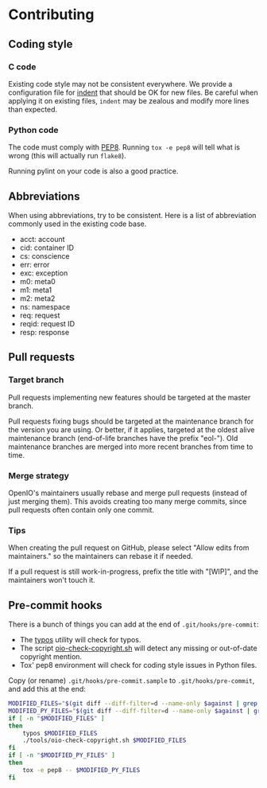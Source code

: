 # Contributing

## Coding style
### C code

Existing code style may not be consistent everywhere. We provide a
configuration file for [indent](./.indent.pro) that should be OK for
new files. Be careful when applying it on existing files, ``indent`` may be
zealous and modify more lines than expected.

### Python code

The code must comply with [PEP8](https://www.python.org/dev/peps/pep-0008/).
Running ``tox -e pep8`` will tell what is wrong
(this will actually run ``flake8``).

Running pylint on your code is also a good practice.


## Abbreviations

When using abbreviations, try to be consistent. Here is a list of
abbreviation commonly used in the existing code base.

- acct: account
- cid: container ID
- cs: conscience
- err: error
- exc: exception
- m0: meta0
- m1: meta1
- m2: meta2
- ns: namespace
- req: request
- reqid: request ID
- resp: response

## Pull requests

### Target branch

Pull requests implementing new features should be targeted at the master
branch.

Pull requests fixing bugs should be targeted at the maintenance branch for the
version you are using. Or better, if it applies, targeted at the oldest alive
maintenance branch (end-of-life branches have the prefix "eol-").
Old maintenance branches are merged into more recent branches from time to
time.

### Merge strategy

OpenIO's maintainers usually rebase and merge pull requests (instead of just
merging them). This avoids creating too many merge commits, since pull requests
often contain only one commit.

### Tips

When creating the pull request on GitHub, please select
"Allow edits from maintainers." so the maintainers can rebase it if needed.

If a pull request is still work-in-progress, prefix the title with "[WIP]",
and the maintainers won't touch it.


## Pre-commit hooks

There is a bunch of things you can add at the end of ``.git/hooks/pre-commit``:

- The [typos](https://github.com/crate-ci/typos) utility will check for typos.
- The script [oio-check-copyright.sh](./tools/oio-check-copyright.sh) will
  detect any missing or out-of-date copyright mention.
- Tox' pep8 environment will check for coding style issues in Python files.

Copy (or rename) ``.git/hooks/pre-commit.sample`` to ``.git/hooks/pre-commit``,
and add this at the end:

```bash
MODIFIED_FILES="$(git diff --diff-filter=d --name-only $against | grep -E -e '.py$' -e '.c$' -e '.h$' -e '.sh$' -e '.go$' || true)"
MODIFIED_PY_FILES="$(git diff --diff-filter=d --name-only $against | grep -E -e '.py$' || true)"
if [ -n "$MODIFIED_FILES" ]
then
    typos $MODIFIED_FILES
    ./tools/oio-check-copyright.sh $MODIFIED_FILES
fi
if [ -n "$MODIFIED_PY_FILES" ]
then
    tox -e pep8 -- $MODIFIED_PY_FILES
fi
```
